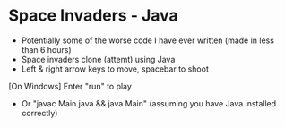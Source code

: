 # Space Invaders - Java 
* Potentially some of the worse code I have ever written (made in less than 6 hours) 
* Space invaders clone (attemt) using Java 
* Left & right arrow keys to move, spacebar to shoot 

[On Windows] Enter "run" to play 
- Or "javac Main.java && java Main" (assuming you have Java installed correctly) 
